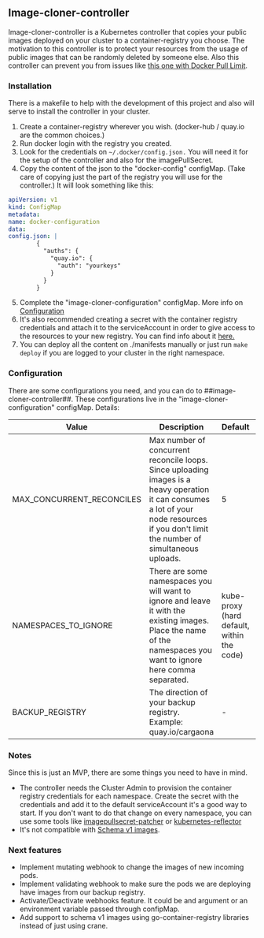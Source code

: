 ## Image-cloner-controller

Image-cloner-controller is a Kubernetes controller that copies your public images deployed on your cluster to a container-registry you choose.
The motivation to this controller is to protect your resources from the usage of public images that can be randomly deleted by someone else.
Also this controller can prevent you from issues like [this one with Docker Pull Limit](https://github.com/docker/hub-feedback/issues/1741). 
### Installation
There is a makefile to help with the development of this project and also will serve to install the controller in your cluster.
1. Create a container-registry wherever you wish. (docker-hub / quay.io are the common choices.)
2. Run docker login with the registry you created.
3. Look for the credentials on `~/.docker/config.json.` You will need it for the setup of the controller and also for the imagePullSecret.
4. Copy the content of the json to the "docker-config" configMap. (Take care of copying just the part of the registry you will use for the controller.)
   It will look something like this:
```yaml
apiVersion: v1
kind: ConfigMap
metadata:
name: docker-configuration
data:
config.json: |
        {
          "auths": {
            "quay.io": {
              "auth": "yourkeys"
            }
          }
        }
```
5. Complete the "image-cloner-configuration" configMap. More info on [Configuration](#Configuration)
6. It's also recommended creating a secret with the container registry credentials and attach it to the serviceAccount in order to give access to the resources to your new registry. You can find info about it [here.](https://kubernetes.io/docs/tasks/configure-pod-container/configure-service-account/#add-imagepullsecrets-to-a-service-account)
7. You can deploy all the content on ./manifests manually or just run ```make deploy``` if you are logged to your cluster in the right namespace.


### Configuration
There are some configurations you need, and you can do to  ##image-cloner-controller##.
These configurations live in the "image-cloner-configuration" configMap.
Details:

| Value | Description | Default | Optional |
| ----  | ---         | ---     | ---      |
|MAX_CONCURRENT_RECONCILES| Max number of concurrent reconcile loops. Since uploading images is a heavy operation it can consumes a lot of your node resources if you don't limit the number of simultaneous uploads. | 5| Yes |
|NAMESPACES_TO_IGNORE | There are some namespaces you will want to ignore and leave it with the existing images. Place the name of the namespaces you want to ignore here comma separated. | kube-proxy (hard default, within the code) | Yes |
|BACKUP_REGISTRY | The direction of your backup registry. Example: quay.io/cargaona |  - | No |
### Notes
Since this is just an MVP, there are some things you need to have in mind.

- The controller needs the Cluster Admin to provision the container registry credentials for each namespace. Create the secret with the credentials and add it to the default serviceAccount it's a good way to start. If you don't want to do that change on every namespace, you can use some tools like [imagepullsecret-patcher](https://github.com/titansoft-pte-ltd/imagepullsecret-patcher) or [kubernetes-reflector](https://github.com/EmberStack/kubernetes-reflector)
- It's not compatible with [Schema v1 images](https://docs.docker.com/registry/spec/deprecated-schema-v1/).

### Next features
- Implement mutating webhook to change the images of new incoming pods.
- Implement validating webhook to make sure the pods we are deploying have images from our backup registry.
- Activate/Deactivate webhooks feature. It could be and argument or an environment variable passed through confipMap.
- Add support to schema v1 images using go-container-registry libraries instead of just using crane.
